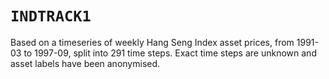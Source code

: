 # `INDTRACK1`

Based on a timeseries of weekly Hang Seng Index asset prices, from 1991-03 to 1997-09, split into 291 time steps. Exact time steps are unknown and asset labels have been anonymised.
